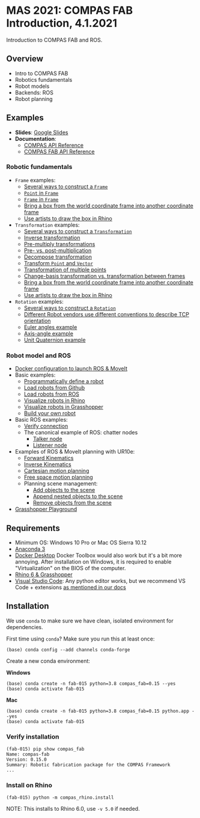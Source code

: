 # MAS 2021: COMPAS FAB Introduction, 4.1.2021

Introduction to COMPAS FAB and ROS.

## Overview

* Intro to COMPAS FAB
* Robotics fundamentals
* Robot models
* Backends: ROS
* Robot planning

## Examples

* **Slides**: [Google Slides](https://docs.google.com/presentation/d/1xIh_wI04W-YkXs_IcY7-TF6mobpI9IEqYDCbrFRd_xo/edit?usp=sharing)
* **Documentation**:
  * [COMPAS API Reference](https://compas.dev/compas/latest/api.html)
  * [COMPAS FAB API Reference](https://gramaziokohler.github.io/compas_fab/latest/reference.html)

### Robotic fundamentals

* `Frame` examples:
  * [Several ways to construct a `Frame`](examples/001_several_ways_to_construct_frame.py)
  * [`Point` in `Frame`](examples/002_point_in_frame.py)
  * [`Frame` in `Frame`](examples/003_frame_in_frame.py)
  * [Bring a box from the world coordinate frame into another coordinate frame](examples/004_box_from_the_world_to_local.py)
  * [Use artists to draw the box in Rhino](examples/005_box_from_the_world_to_local_rhino.py)
* `Transformation` examples:
  * [Several ways to construct a `Transformation`](examples/006_examples_transformation.py)
  * [Inverse transformation](examples/007_inverse_transformation.py)
  * [Pre-multiply transformations](examples/008_premultiply_transformations.py)
  * [Pre- vs. post-multiplication](examples/009_pre_vs_post_multiplication.py)
  * [Decompose transformation](examples/010_decompose_transformation.py)
  * [Transform `Point` and `Vector`](examples/011_transform_point_and_vector.py)
  * [Transformation of multiple points](examples/012_transform_multiple.py)
  * [Change-basis transformation vs. transformation between frames](examples/013_change_basis_vs_between_frames.py)
  * [Bring a box from the world coordinate frame into another coordinate frame](examples/014_box_from_the_world_to_local.py)
  * [Use artists to draw the box in Rhino](examples/015_box_from_the_world_to_local_rhino.py)
* `Rotation` examples:
  * [Several ways to construct a `Rotation`](examples/016_several_ways_to_construct_rotation.py)
  * [Different Robot vendors use different conventions to describe TCP orientation](examples/017_robot_tcp_orientations.py)
  * [Euler angles example](examples/018_euler_angles.py)
  * [Axis-angle example](examples/019_axis_angle.py)
  * [Unit Quaternion example](examples/020_quaternion.py)

### Robot model and ROS

* [Docker configuration to launch ROS & MoveIt](docker/)
* Basic examples:
  * [Programmatically define a robot](examples/021_define_model.py)
  * [Load robots from Github](examples/022_robot_from_github.py)
  * [Load robots from ROS](examples/023_robot_from_ros.py)
  * [Visualize robots in Rhino](examples/024_robot_artist_rhino.py)
  * [Visualize robots in Grasshopper](examples/025_robot_artist_grasshopper.ghx)
  * [Build your own robot](examples/026_build_your_own_robot.py)
* Basic ROS examples:
  * [Verify connection](examples/027_check_connection.py)
  * The canonical example of ROS: chatter nodes
    * [Talker node](examples/028_ros_hello_world_talker.py)
    * [Listener node](examples/029_ros_hello_world_listener.py)
* Examples of ROS & MoveIt planning with UR10e:
  * [Forward Kinematics](examples/030_forward_kinematics_ros_loader.py)
  * [Inverse Kinematics](examples/031_inverse_kinematics_ros_loader.py)
  * [Cartesian motion planning](examples/032_plan_cartesian_motion_ros_loader.py)
  * [Free space motion planning](examples/033_plan_motion_ros_loader.py)
  * Planning scene management:
    * [Add objects to the scene](examples/034_add_collision_mesh.py)
    * [Append nested objects to the scene](examples/035_append_collision_meshes.py)
    * [Remove objects from the scene](examples/036_remove_collision_mesh.py)
* [Grasshopper Playground](examples/038_robot_playground.ghx)

## Requirements

* Minimum OS: Windows 10 Pro or Mac OS Sierra 10.12
* [Anaconda 3](https://www.anaconda.com/distribution/)
* [Docker Desktop](https://www.docker.com/products/docker-desktop) Docker Toolbox would also work but it's a bit more annoying. After installation on Windows, it is required to enable "Virtualization" on the BIOS of the computer.
* [Rhino 6 & Grasshopper](https://www.rhino3d.com/download)
* [Visual Studio Code](https://code.visualstudio.com/): Any python editor works, but we recommend VS Code + extensions [as mentioned in our docs](https://gramaziokohler.github.io/compas_fab/latest/getting_started.html#working-in-visual-studio-code-1)

## Installation

We use `conda` to make sure we have clean, isolated environment for dependencies.

First time using `conda`? Make sure you run this at least once:

    (base) conda config --add channels conda-forge

Create a new conda environment:

**Windows**

    (base) conda create -n fab-015 python=3.8 compas_fab=0.15 --yes
    (base) conda activate fab-015

**Mac**

    (base) conda create -n fab-015 python=3.8 compas_fab=0.15 python.app --yes
    (base) conda activate fab-015

### Verify installation

    (fab-015) pip show compas_fab
    Name: compas-fab
    Version: 0.15.0
    Summary: Robotic fabrication package for the COMPAS Framework
    ...

### Install on Rhino

    (fab-015) python -m compas_rhino.install

NOTE: This installs to Rhino 6.0, use `-v 5.0` if needed.
